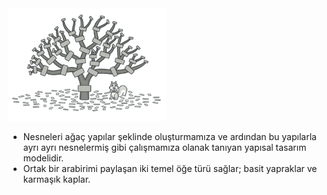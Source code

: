 <img src="https://github.com/ElifRana/DesignPatterns/blob/master/src/main/java/com/example/designpatterns/structural/composite/composite.png" width="50%" height="50%"/>

* Nesneleri ağaç yapılar şeklinde oluşturmamıza ve ardından bu yapılarla ayrı ayrı nesnelermiş gibi çalışmamıza olanak tanıyan yapısal tasarım modelidir.
* Ortak bir arabirimi paylaşan iki temel öğe türü sağlar; basit yapraklar ve karmaşık kaplar.
